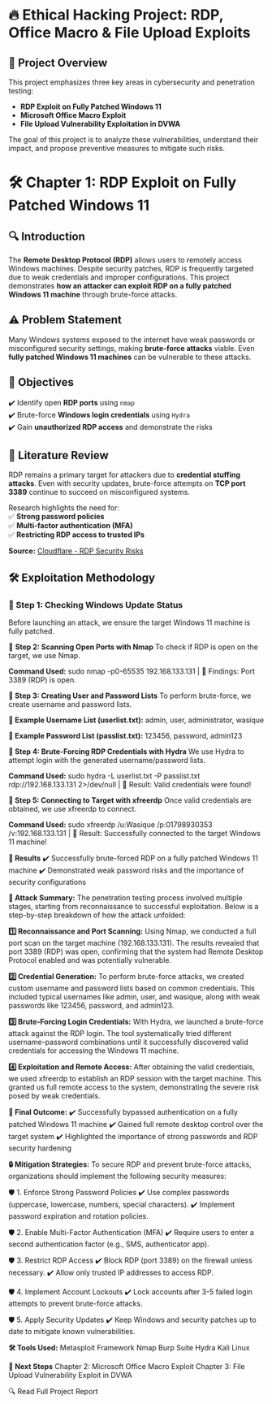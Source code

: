 # 🔥 Ethical Hacking Project: RDP, Office Macro & File Upload Exploits

## 📌 Project Overview  
This project emphasizes three key areas in cybersecurity and penetration testing:
- **RDP Exploit on Fully Patched Windows 11**
- **Microsoft Office Macro Exploit**
- **File Upload Vulnerability Exploitation in DVWA**

The goal of this project is to analyze these vulnerabilities, understand their impact, and propose preventive measures to mitigate such risks.

# **🛠 Chapter 1: RDP Exploit on Fully Patched Windows 11**  
## 🔍 Introduction  
The **Remote Desktop Protocol (RDP)** allows users to remotely access Windows machines. Despite security patches, RDP is frequently targeted due to weak credentials and improper configurations. This project demonstrates **how an attacker can exploit RDP on a fully patched Windows 11 machine** through brute-force attacks.

## **⚠️ Problem Statement**  
Many Windows systems exposed to the internet have weak passwords or misconfigured security settings, making **brute-force attacks** viable. Even **fully patched Windows 11 machines** can be vulnerable to these attacks.

## **🎯 Objectives**
✔️ Identify open **RDP ports** using `nmap`  
✔️ Brute-force **Windows login credentials** using `Hydra`  
✔️ Gain **unauthorized RDP access** and demonstrate the risks  

## **📖 Literature Review**  
RDP remains a primary target for attackers due to **credential stuffing attacks**. Even with security updates, brute-force attempts on **TCP port 3389** continue to succeed on misconfigured systems.  

Research highlights the need for:  
✅ **Strong password policies**  
✅ **Multi-factor authentication (MFA)**  
✅ **Restricting RDP access to trusted IPs**  

**Source:** [Cloudflare - RDP Security Risks](https://www.cloudflare.com/learning/access-management/rdp-security-risks/)  

## **🛠 Exploitation Methodology**  
### **🔹 Step 1: Checking Windows Update Status**  
Before launching an attack, we ensure the target Windows 11 machine is fully patched.  

🔹 **Step 2: Scanning Open Ports with Nmap**
To check if RDP is open on the target, we use Nmap.

**Command Used:**
sudo nmap -p0-65535 192.168.133.131 | 
📌 Findings: Port 3389 (RDP) is open.

**🔹 Step 3: Creating User and Password Lists**
To perform brute-force, we create username and password lists.

**📌 Example Username List (userlist.txt):**
admin,
user,
administrator,
wasique

**📌 Example Password List (passlist.txt):**
123456,
password,
admin123

**🔹 Step 4: Brute-Forcing RDP Credentials with Hydra**
We use Hydra to attempt login with the generated username/password lists.

**Command Used:**
sudo hydra -L userlist.txt -P passlist.txt rdp://192.168.133.131 2>/dev/null | 
📌 Result: Valid credentials were found!

**🔹 Step 5: Connecting to Target with xfreerdp**
Once valid credentials are obtained, we use xfreerdp to connect.

**Command Used:**
sudo xfreerdp /u:Wasique /p:01798930353 /v:192.168.133.131 | 
📌 Result: Successfully connected to the target Windows 11 machine!

**📌 Results**
✔️ Successfully brute-forced RDP on a fully patched Windows 11 machine
✔️ Demonstrated weak password risks and the importance of security configurations

**📌 Attack Summary:**
The penetration testing process involved multiple stages, starting from reconnaissance to successful exploitation. Below is a step-by-step breakdown of how the attack unfolded:

**1️⃣ Reconnaissance and Port Scanning:**
Using Nmap, we conducted a full port scan on the target machine (192.168.133.131). The results revealed that port 3389 (RDP) was open, confirming that the system had Remote Desktop Protocol enabled and was potentially vulnerable.

**2️⃣ Credential Generation:**
To perform brute-force attacks, we created custom username and password lists based on common credentials. This included typical usernames like admin, user, and wasique, along with weak passwords like 123456, password, and admin123.

**3️⃣ Brute-Forcing Login Credentials:**
With Hydra, we launched a brute-force attack against the RDP login. The tool systematically tried different username-password combinations until it successfully discovered valid credentials for accessing the Windows 11 machine.

**4️⃣ Exploitation and Remote Access:**
After obtaining the valid credentials, we used xfreerdp to establish an RDP session with the target machine. This granted us full remote access to the system, demonstrating the severe risk posed by weak credentials.

**🎯 Final Outcome:**
✔️ Successfully bypassed authentication on a fully patched Windows 11 machine
✔️ Gained full remote desktop control over the target system
✔️ Highlighted the importance of strong passwords and RDP security hardening


**🔒 Mitigation Strategies:**
To secure RDP and prevent brute-force attacks, organizations should implement the following security measures:

🛡️ 1. Enforce Strong Password Policies
✔️ Use complex passwords (uppercase, lowercase, numbers, special characters).
✔️ Implement password expiration and rotation policies.

🛡️ 2. Enable Multi-Factor Authentication (MFA)
✔️ Require users to enter a second authentication factor (e.g., SMS, authenticator app).

🛡️ 3. Restrict RDP Access
✔️ Block RDP (port 3389) on the firewall unless necessary.
✔️ Allow only trusted IP addresses to access RDP.

🛡️ 4. Implement Account Lockouts
✔️ Lock accounts after 3-5 failed login attempts to prevent brute-force attacks.

🛡️ 5. Apply Security Updates
✔️ Keep Windows and security patches up to date to mitigate known vulnerabilities.

**🛠 Tools Used:**
Metasploit Framework
Nmap
Burp Suite
Hydra
Kali Linux

**📖 Next Steps**
Chapter 2: Microsoft Office Macro Exploit
Chapter 3: File Upload Vulnerability Exploit in DVWA

🔍 Read Full Project Report
